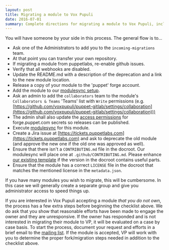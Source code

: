 ```yaml
---
layout: post
title: Migrating a module to Vox Pupuli
date: 2016-07-01
summary: Complete directions for migrating a module to Vox Pupuli, including the process for forking and assuming ownership of an abandoned module.
---
```


You will have someone by your side in this process. The general flow is to…

* Ask one of the Administrators to add you to the `incoming-migrations` team.
* At that point you can transfer your own repository.
* If migrating a module from puppetlabs, re-enable github issues.
* Verify that all webhooks are disabled.
* Update the README.md with a description of the deprecation and a link to the new module location.
* Release a copy of your module to the 'puppet' forge account.
* Add the module to our [modulesync setup](publish_setup).
* Ask an admin to add the `collaborators` team to the module's `Collaborators & Teams` 'Teams' list with `Write` permissions (e.g. [https://github.com/voxpupuli/puppet-gitlab/settings/collaboration](https://github.com/voxpupuli/puppet-gitlab/settings/collaboration)))
* The admin shall also update the [access permissions](https://github.com/organizations/voxpupuli/settings/secrets/actions) for forge.puppet.com secrets so releases can be published.
* Execute [modulesync](msync) for this module.
* Create a Jira issue at [https://tickets.puppetlabs.com](https://tickets.puppetlabs.com) and ask to deprecate the old module (and approve the new one if the old one was approved as well).
* Ensure that there isn't a `CONTRIBUTING.md` file in the docroot. Our modulesync will place one at `.github/CONTRIBUTING.md`. Please enhance [our existing template](template) if the version in the docroot contains useful parts.
* Ensure that the module has a correct `LICENSE` file in the docroot that matches the mentioned license in the `metadata.json`.

If you have many modules you wish to migrate, this will be cumbersome.
In this case we will generally create a separate group and give you
administrator access to speed things up.

If you are interested in Vox Pupuli accepting a module *that you do not own*, the process has a few extra steps before beginning the checklist above.
We do ask that you show that reasonable efforts have been made to engage the owner and they are unresponsive.
If the owner has responded and is not interested in migrating their module to VP, it will be evaluated on a case by case basis.
To start the process, document your request and efforts in a brief email to the [mailing list](https://groups.io/g/voxpupuli/).
If the module is accepted, VP will work with you to determine the proper fork/migration steps needed in addition to the checklist above.

[managed_modules]: https://github.com/voxpupuli/modulesync_config/blob/master/managed_modules.yml
[msync]: https://github.com/voxpupuli/modulesync_config#modulesync-configs
[template]: https://github.com/voxpupuli/modulesync_config/blob/master/moduleroot/.github/CONTRIBUTING.md.erb
